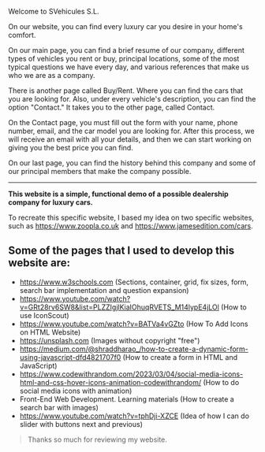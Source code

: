 Welcome to SVehicules S.L.

On our website, you can find every luxury car you desire in your home's comfort.

On our main page, you can find a brief resume of our company, different types of vehicles you rent or buy, principal locations, some of the most typical questions we have every day, and various references that make us who we are as a company.

There is another page called Buy/Rent. Where you can find the cars that you are looking for. Also, under every vehicle's description, you can find the option "Contact." It takes you to the other page, called Contact.

On the Contact page, you must fill out the form with your name, phone number, email, and the car model you are looking for. After this process, we will receive an email with all your details, and then we can start working on giving you the best price you can find.

On our last page, you can find the history behind this company and some of our principal members that make the company possible.

---------------------------------------------------------------------------------------------------------------------------------------------

**This website is a simple, functional demo of a possible dealership company for luxury cars.**

To recreate this specific website, I based my idea on two specific websites, such as https://www.zoopla.co.uk and https://www.jamesedition.com/cars.

## Some of the pages that I used to develop this website are:

- https://www.w3schools.com (Sections, container, grid, fix sizes, form, search bar implementation and question expansion)
- https://www.youtube.com/watch?v=GRt28rv6SW8&list=PLZZIgjlKiaIOhuqRVETS_M14lypE4jLOl (How to use IconScout)
- https://www.youtube.com/watch?v=BATVa4vGZto (How To Add Icons on HTML Website)
- https://unsplash.com (Images without copyright "free")
- https://medium.com/@shraddharao_/how-to-create-a-dynamic-form-using-javascript-dfd4821707f0 (How to create a form in HTML and JavaScript)
- https://www.codewithrandom.com/2023/03/04/social-media-icons-html-and-css-hover-icons-animation-codewithrandom/ (How to do social media icons with animation)
- Front-End Web Development. Learning materials (How to create a search bar with images)
- https://www.youtube.com/watch?v=tphDji-XZCE (Idea of how I can do slider with buttons next and previous)

>Thanks so much for reviewing my website.
